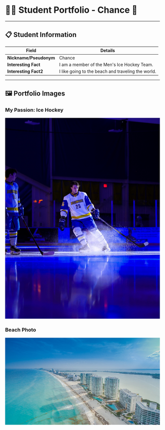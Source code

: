 # 👨‍🎓 Student Portfolio - Chance 🏒

---

## 📋 Student Information

| **Field** | **Details** |
|-----------|-------------|
| **Nickname/Pseudonym** | Chance |
| **Interesting Fact** | I am a member of the Men's Ice Hockey Team. |
| **Interesting Fact2** | I like going to the beach and traveling the world. |

---

## 🖼️ Portfolio Images

### My Passion: Ice Hockey
![Game_Picture](XO0A9083.jpg)


### Beach Photo
![Favorite Vacation Spot in Cancun](Cancun_Beach.jpg)


